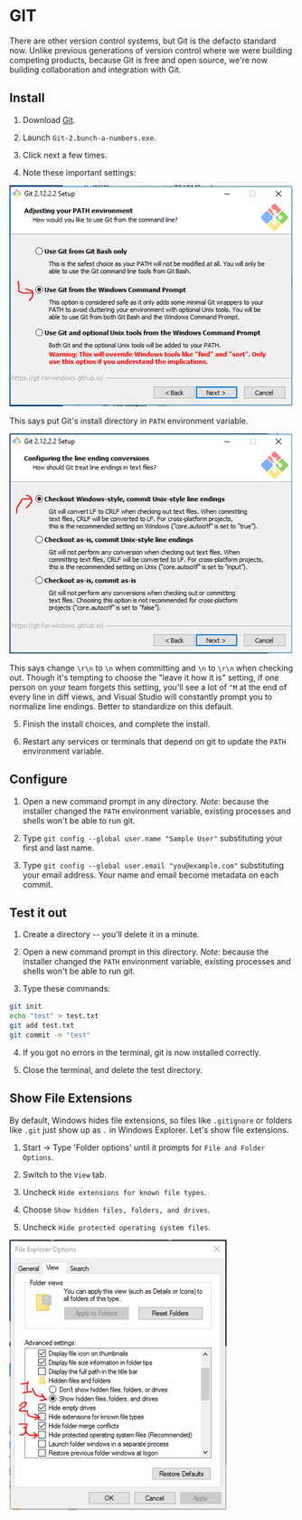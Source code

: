 GIT
===

There are other version control systems, but Git is the defacto standard now.  Unlike previous generations of version control where we were building competing products, because Git is free and open source, we're now building collaboration and integration with Git.

Install
-------

1. Download [Git](https://git-scm.com/download).

2. Launch `Git-2.bunch-a-numbers.exe`.

3. Click next a few times.

4. Note these important settings:

![Windows Prompt](1-git-from-windows-prompt.png)

This says put Git's install directory in `PATH` environment variable.

![Checkout Style](2-checkout-windows-commit-unux.png)

This says change `\r\n` to `\n` when committing and `\n` to `\r\n` when checking out.  Though it's tempting to choose the "leave it how it is" setting, if one person on your team forgets this setting, you'll see a lot of `^M` at the end of every line in diff views, and Visual Studio will constantly prompt you to normalize line endings.  Better to standardize on this default.

5. Finish the install choices, and complete the install.

6. Restart any services or terminals that depend on git to update the `PATH` environment variable.


Configure
---------

1. Open a new command prompt in any directory.  *Note*: because the installer changed the `PATH` environment variable, existing processes and shells won't be able to run git.

2. Type `git config --global user.name "Sample User"` substituting your first and last name.

3. Type `git config --global user.email "you@example.com"` substituting your email address.  Your name and email become metadata on each commit.


Test it out
-----------

1. Create a directory -- you'll delete it in a minute.

2. Open a new command prompt in this directory.  *Note*: because the installer changed the `PATH` environment variable, existing processes and shells won't be able to run git.

3. Type these commands:

```bash
git init
echo "test" > test.txt
git add test.txt
git commit -m "test"
```

4. If you got no errors in the terminal, git is now installed correctly.

5. Close the terminal, and delete the test directory.


Show File Extensions
--------------------

By default, Windows hides file extensions, so files like `.gitignore` or folders like `.git` just show up as `.` in Windows Explorer.  Let's show file extensions.

1. Start -> Type 'Folder options' until it prompts for `File and Folder Options`.

2. Switch to the `View` tab.

3. Uncheck `Hide extensions for known file types`.

4. Choose `Show hidden files, folders, and drives`.

5. Uncheck `Hide protected operating system files`.

![Folder Options](3-folder-options.png)
